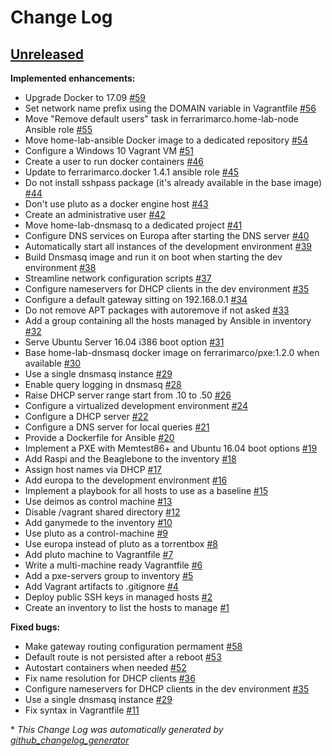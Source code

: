 # Change Log

## [Unreleased](https://github.com/ferrarimarco/home-lab/tree/HEAD)

**Implemented enhancements:**

- Upgrade Docker to 17.09 [\#59](https://github.com/ferrarimarco/home-lab/issues/59)
- Set network name prefix using the DOMAIN variable in Vagrantfile [\#56](https://github.com/ferrarimarco/home-lab/issues/56)
- Move "Remove default users" task in ferrarimarco.home-lab-node Ansible role [\#55](https://github.com/ferrarimarco/home-lab/issues/55)
- Move home-lab-ansible Docker image to a dedicated repository [\#54](https://github.com/ferrarimarco/home-lab/issues/54)
- Configure a Windows 10 Vagrant VM [\#51](https://github.com/ferrarimarco/home-lab/issues/51)
- Create a user to run docker containers [\#46](https://github.com/ferrarimarco/home-lab/issues/46)
- Update to ferrarimarco.docker 1.4.1 ansible role [\#45](https://github.com/ferrarimarco/home-lab/issues/45)
- Do not install sshpass package (it's already available in the base image) [\#44](https://github.com/ferrarimarco/home-lab/issues/44)
- Don't use pluto as a docker engine host [\#43](https://github.com/ferrarimarco/home-lab/issues/43)
- Create an administrative user [\#42](https://github.com/ferrarimarco/home-lab/issues/42)
- Move home-lab-dnsmasq to a dedicated project [\#41](https://github.com/ferrarimarco/home-lab/issues/41)
- Configure DNS services on Europa after starting the DNS server [\#40](https://github.com/ferrarimarco/home-lab/issues/40)
- Automatically start all instances of the development environment [\#39](https://github.com/ferrarimarco/home-lab/issues/39)
- Build Dnsmasq image and run it on boot when starting the dev environment [\#38](https://github.com/ferrarimarco/home-lab/issues/38)
- Streamline network configuration scripts [\#37](https://github.com/ferrarimarco/home-lab/issues/37)
- Configure nameservers for DHCP clients in the dev environment [\#35](https://github.com/ferrarimarco/home-lab/issues/35)
- Configure a default gateway sitting on 192.168.0.1 [\#34](https://github.com/ferrarimarco/home-lab/issues/34)
- Do not remove APT packages with autoremove if not asked [\#33](https://github.com/ferrarimarco/home-lab/issues/33)
- Add a group containing all the hosts managed by Ansible in inventory [\#32](https://github.com/ferrarimarco/home-lab/issues/32)
- Serve Ubuntu Server 16.04 i386 boot option [\#31](https://github.com/ferrarimarco/home-lab/issues/31)
- Base home-lab-dnsmasq docker image on ferrarimarco/pxe:1.2.0 when available [\#30](https://github.com/ferrarimarco/home-lab/issues/30)
- Use a single dnsmasq instance [\#29](https://github.com/ferrarimarco/home-lab/issues/29)
- Enable query logging in dnsmasq [\#28](https://github.com/ferrarimarco/home-lab/issues/28)
- Raise DHCP server range start from .10 to .50 [\#26](https://github.com/ferrarimarco/home-lab/issues/26)
- Configure a virtualized development environment [\#24](https://github.com/ferrarimarco/home-lab/issues/24)
- Configure a DHCP server [\#22](https://github.com/ferrarimarco/home-lab/issues/22)
- Configure a DNS server for local queries [\#21](https://github.com/ferrarimarco/home-lab/issues/21)
- Provide a Dockerfile for Ansible [\#20](https://github.com/ferrarimarco/home-lab/issues/20)
- Implement a PXE with Memtest86+ and Ubuntu 16.04 boot options [\#19](https://github.com/ferrarimarco/home-lab/issues/19)
- Add Raspi and the Beaglebone to the inventory [\#18](https://github.com/ferrarimarco/home-lab/issues/18)
- Assign host names via DHCP [\#17](https://github.com/ferrarimarco/home-lab/issues/17)
- Add europa to the development environment [\#16](https://github.com/ferrarimarco/home-lab/issues/16)
- Implement a playbook for all hosts to use as a baseline [\#15](https://github.com/ferrarimarco/home-lab/issues/15)
- Use deimos as control machine [\#13](https://github.com/ferrarimarco/home-lab/issues/13)
- Disable /vagrant shared directory [\#12](https://github.com/ferrarimarco/home-lab/issues/12)
- Add ganymede to the inventory [\#10](https://github.com/ferrarimarco/home-lab/issues/10)
- Use pluto as a control-machine [\#9](https://github.com/ferrarimarco/home-lab/issues/9)
- Use europa instead of pluto as a torrentbox [\#8](https://github.com/ferrarimarco/home-lab/issues/8)
- Add pluto machine to Vagrantfile [\#7](https://github.com/ferrarimarco/home-lab/issues/7)
- Write a multi-machine ready Vagrantfile [\#6](https://github.com/ferrarimarco/home-lab/issues/6)
- Add a pxe-servers group to inventory [\#5](https://github.com/ferrarimarco/home-lab/issues/5)
- Add Vagrant artifacts to .gitignore [\#4](https://github.com/ferrarimarco/home-lab/issues/4)
- Deploy public SSH keys in managed hosts [\#2](https://github.com/ferrarimarco/home-lab/issues/2)
- Create an inventory to list the hosts to manage [\#1](https://github.com/ferrarimarco/home-lab/issues/1)

**Fixed bugs:**

- Make gateway routing configuration permament [\#58](https://github.com/ferrarimarco/home-lab/issues/58)
- Default route is not persisted after a reboot [\#53](https://github.com/ferrarimarco/home-lab/issues/53)
- Autostart containers when needed [\#52](https://github.com/ferrarimarco/home-lab/issues/52)
- Fix name resolution for DHCP clients [\#36](https://github.com/ferrarimarco/home-lab/issues/36)
- Configure nameservers for DHCP clients in the dev environment [\#35](https://github.com/ferrarimarco/home-lab/issues/35)
- Use a single dnsmasq instance [\#29](https://github.com/ferrarimarco/home-lab/issues/29)
- Fix syntax in Vagrantfile [\#11](https://github.com/ferrarimarco/home-lab/issues/11)



\* *This Change Log was automatically generated by [github_changelog_generator](https://github.com/skywinder/Github-Changelog-Generator)*
